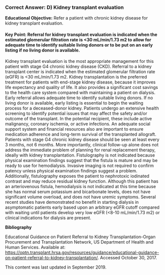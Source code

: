 
### Correct Answer: D) Kidney transplant evaluation 

**Educational Objective:** Refer a patient with chronic kidney disease for kidney transplant evaluation.

#### **Key Point:** Referral for kidney transplant evaluation is indicated when the estimated glomerular filtration rate is &lt;30 mL/min/1.73 m2 to allow for adequate time to identify suitable living donors or to be put on an early listing if no living donor is available.

Kidney transplant evaluation is the most appropriate management for this patient with stage G4 chronic kidney disease (CKD). Referral to a kidney transplant center is indicated when the estimated glomerular filtration rate (eGFR) is <30 mL/min/1.73 m2. Kidney transplantation is the preferred treatment for patients with end-stage kidney disease, because it improves life expectancy and quality of life. It also provides a significant cost savings to the health care system compared with maintaining a patient on dialysis. Early referral allows adequate time to identify suitable living donors. If no living donor is available, early listing is essential to begin the waiting process for a deceased-donor kidney. Patients undergo an extensive health screening to identify potential issues that may affect the safety and/or outcome of the transplant. In the potential recipient, these include active malignancy, coronary ischemia, or active infections. An adequate social support system and financial resources also are important to ensure medication adherence and long-term survival of the transplanted allograft.
Patients with stage G4 chronic kidney disease should be seen at least every 3 months, not 6 months. More importantly, clinical follow-up alone does not address the immediate problem of planning for renal replacement therapy, ideally with kidney transplantation.
Fistulography is not indicated because physical examination findings suggest that the fistula is mature and may be ready to use for hemodialysis. Invasive imaging is not required to confirm patency unless physical examination findings suggest a problem. Additionally, fistulography exposes the patient to nephrotoxic iodinated contrast and may reduce residual kidney function.
Although this patient has an arteriovenous fistula, hemodialysis is not indicated at this time because she has normal serum potassium and bicarbonate levels, does not have significant volume overload, and does not have uremic symptoms. Several recent studies have demonstrated no benefit in starting dialysis in asymptomatic patients early based upon an arbitrary eGFR cutoff compared with waiting until patients develop very low eGFR (<8-10 mL/min/1.73 m2) or clinical indications for dialysis are present.

**Bibliography**

Educational Guidance on Patient Referral to Kidney Transplantation-Organ Procurement and Transplantation Network, US Department of Health and Human Services. Available at: https://optn.transplant.hrsa.gov/resources/guidance/educational-guidance-on-patient-referral-to-kidney-transplantation/. Accessed October 30, 2017.

This content was last updated in September 2019.